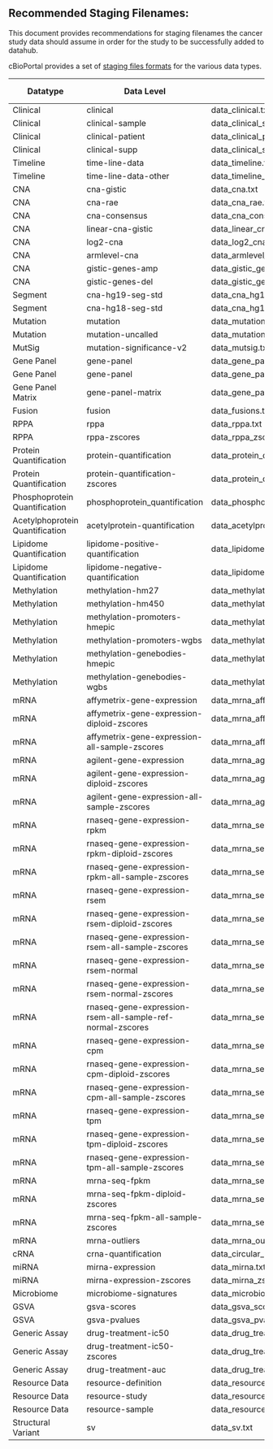 ## Recommended Staging Filenames:

This document provides recommendations for staging filenames the cancer study data should assume in order for the study to be successfully added to datahub.

cBioPortal provides a set of [staging files formats](https://docs.cbioportal.org/5.1-data-loading/data-loading/file-formats) for the various data types.

Datatype | Data Level | Recommended Data Filename | Recommended Meta Filename | Meta Stable_id | Meta Genetic_alteration_type| Meta Datatype
-- | -- | -- | -- | -- | -- | -- 
Clinical | clinical | data_clinical.txt | meta_clinical.txt | clinical | CLINICAL | CLINICAL
Clinical | clinical-sample | data_clinical_sample.txt | meta_clinical_sample.txt | clinical_sample | CLINICAL | SAMPLE_ATTRIBUTES
Clinical | clinical-patient | data_clinical_patient.txt | meta_clinical_patient.txt | clinical_patient | CLINICAL | PATIENT_ATTRIBUTES
Clinical | clinical-supp | data_clinical_supp.txt | meta_clinical.txt | clinical | CLINICAL | CLINICAL
Timeline | time-line-data | data_timeline.txt | meta_timeline.txt | | CLINICAL | TIMELINE
Timeline | time-line-data-other | data_timeline_*.txt | meta_timeline.txt | | CLINICAL | TIMELINE
CNA | cna-gistic | data_cna.txt | meta_cna.txt | gistic | COPY_NUMBER_ALTERATION | DISCRETE
CNA | cna-rae | data_cna_rae.txt | meta_cna_rae.txt | cna_rae | COPY_NUMBER_ALTERATION | DISCRETE
CNA | cna-consensus | data_cna_consensus.txt | meta_cna_consensus.txt | cna_consensus | COPY_NUMBER_ALTERATION | DISCRETE
CNA | linear-cna-gistic | data_linear_cna.txt | meta_linear_cna.txt | linear_CNA | COPY_NUMBER_ALTERATION | CONTINUOUS
CNA | log2-cna | data_log2_cna.txt | meta_log2_cna.txt | log2CNA | COPY_NUMBER_ALTERATION | LOG2-VALUE
CNA | armlevel-cna | data_armlevel_cna.txt | meta_armlevel_cna.txt | armlevel_cna | GENERIC_ASSAY | CATEGORICAL
CNA | gistic-genes-amp | data_gistic_genes_amp.txt | meta_gistic_genes_amp.txt | gistic_genes_amp | GISTIC_GENES_AMP | Q-VALUE
CNA | gistic-genes-del | data_gistic_genes_del.txt | meta_gistic_genes_del.txt | gistic_genes_del | GISTIC_GENES_DEL | Q-VALUE
Segment | cna-hg19-seg-std | data_cna_hg19.seg | meta_cna_hg19_seg.txt | | COPY_NUMBER_ALTERATION | SEG
Segment | cna-hg18-seg-std | data_cna_hg18.seg | meta_cna_hg18_seg.txt | | COPY_NUMBER_ALTERATION | SEG
Mutation | mutation | data_mutations.txt | meta_mutations.txt | mutations | MUTATION_EXTENDED | MAF
Mutation | mutation-uncalled | data_mutations_uncalled.txt | meta_mutations_uncalled.txt | mutations_uncalled | MUTATION_UNCALLED | MAF
MutSig | mutation-significance-v2 | data_mutsig.txt | meta_mutsig.txt | mutsig | MUTSIG | Q-VALUE
Gene Panel | gene-panel | data_gene_panel.txt | | |
Gene Panel | gene-panel | data_gene_panel_*.txt | | |
Gene Panel Matrix | gene-panel-matrix | data_gene_panel_matrix.txt | meta_gene_panel_matrix.txt | | GENE_PANEL_MATRIX | GENE_PANEL_MATRIX
Fusion | fusion | data_fusions.txt | meta_fusions.txt | mutations | FUSION | FUSION
RPPA | rppa | data_rppa.txt | meta_rppa.txt | rppa | PROTEIN_LEVEL | LOG2-VALUE
RPPA | rppa-zscores | data_rppa_zscores.txt | meta_rppa_zscores.txt | rppa_Zscores | PROTEIN_LEVEL | Z-SCORE
Protein Quantification | protein-quantification | data_protein_quantification.txt | meta_protein_quantification.txt | protein_quantification | PROTEIN_LEVEL | CONTINUOUS
Protein Quantification | protein-quantification-zscores | data_protein_quantification_zscores.txt | meta_protein_quantification_zscores.txt | protein_quantification_zscores | PROTEIN_LEVEL | Z-SCORE
Phosphoprotein Quantification | phosphoprotein_quantification | data_phosphoprotein_quantification.txt | meta_phosphoprotein_quantification.txt | phosphoprotein_quantification | GENERIC_ASSAY | LIMIT-VALUE
Acetylphoprotein Quantification | acetylprotein-quantification | data_acetylprotein_quantification.txt | meta_acetylprotein_quantification.txt | acetylprotein_quantification | GENERIC_ASSAY | CONTINUOUS
Lipidome Quantification | lipidome-positive-quantification | data_lipidome_positive_quantification.txt | meta_lipidome_positive_quantification.txt | lipidome_positive_quantification | GENERIC_ASSAY | CONTINUOUS
Lipidome Quantification | lipidome-negative-quantification | data_lipidome_negative_quantification.txt | meta_lipidome_negative_quantification.txt | lipidome_negative_quantification | GENERIC_ASSAY | CONTINUOUS
Methylation | methylation-hm27 | data_methylation_hm27.txt | meta_methylation_hm27.txt | methylation_hm27 | METHYLATION | CONTINUOUS
Methylation | methylation-hm450 | data_methylation_hm450.txt | meta_methylation_hm450.txt | methylation_hm450 | METHYLATION | CONTINUOUS
Methylation | methylation-promoters-hmepic | data_methylation_promoters_hmepic.txt | meta_methylation_promoters_hmepic.txt | methylation_promoters_hmEPIC | METHYLATION | CONTINUOUS
Methylation | methylation-promoters-wgbs | data_methylation_promoters_wgbs.txt | meta_methylation_promoters_wgbs.txt | methylation_promoters_wgbs | METHYLATION | CONTINUOUS
Methylation | methylation-genebodies-hmepic | data_methylation_genebodies_hmepic.txt | meta_methylation_genebodies_hmepic.txt | methylation_genebodies_hmEPIC | METHYLATION | CONTINUOUS
Methylation | methylation-genebodies-wgbs | data_methylation_genebodies_wgbs.txt | meta_methylation_genebodies_wgbs.txt | methylation_genebodies_wgbs | METHYLATION | CONTINUOUS
mRNA | affymetrix-gene-expression | data_mrna_affymetrix_microarray.txt | meta_mrna_affymetrix_microarray.txt | mrna_U133 | MRNA_EXPRESSION | CONTINUOUS
mRNA | affymetrix-gene-expression-diploid-zscores | data_mrna_affymetrix_microarray_zscores_ref_diploid_samples.txt | meta_mrna_affymetrix_microarray_zscores_ref_diploid_samples.txt | mrna_U133_Zscores | MRNA_EXPRESSION | Z-SCORE
mRNA | affymetrix-gene-expression-all-sample-zscores | data_mrna_affymetrix_microarray_zscores_ref_all_samples.txt | meta_mrna_affymetrix_microarray_zscores_ref_all_samples.txt | mrna_U133_all_sample_Zscores | MRNA_EXPRESSION | Z-SCORE
mRNA | agilent-gene-expression | data_mrna_agilent_microarray.txt | meta_mrna_agilent_microarray.txt | mrna | MRNA_EXPRESSION | CONTINUOUS
mRNA | agilent-gene-expression-diploid-zscores | data_mrna_agilent_microarray_zscores_ref_diploid_samples.txt | meta_mrna_agilent_microarray_zscores_ref_diploid_samples.txt | mrna_median_Zscores | MRNA_EXPRESSION | Z-SCORE
mRNA | agilent-gene-expression-all-sample-zscores | data_mrna_agilent_microarray_zscores_ref_all_samples.txt | meta_mrna_agilent_microarray_zscores_ref_all_samples.txt | mrna_median_all_sample_Zscores | MRNA_EXPRESSION | Z-SCORE
mRNA | rnaseq-gene-expression-rpkm | data_mrna_seq_rpkm.txt | meta_mrna_seq_rpkm.txt | rna_seq_mrna | MRNA_EXPRESSION | CONTINUOUS
mRNA | rnaseq-gene-expression-rpkm-diploid-zscores | data_mrna_seq_rpkm_zscores_ref_diploid_samples.txt | meta_mrna_seq_rpkm_zscores_ref_diploid_samples.txt | rna_seq_mrna_median_Zscores | MRNA_EXPRESSION | Z-SCORE
mRNA | rnaseq-gene-expression-rpkm-all-sample-zscores | data_mrna_seq_rpkm_zscores_ref_all_samples.txt | meta_mrna_seq_rpkm_zscores_ref_all_samples.txt | rna_seq_mrna_median_all_sample_Zscores | MRNA_EXPRESSION | Z-SCORE
mRNA | rnaseq-gene-expression-rsem | data_mrna_seq_v2_rsem.txt | meta_mrna_seq_v2_rsem.txt | rna_seq_v2_mrna | MRNA_EXPRESSION | CONTINUOUS
mRNA | rnaseq-gene-expression-rsem-diploid-zscores | data_mrna_seq_v2_rsem_zscores_ref_diploid_samples.txt | meta_mrna_seq_v2_rsem_zscores_ref_diploid_samples.txt | rna_seq_v2_mrna_median_Zscores | MRNA_EXPRESSION | Z-SCORE
mRNA | rnaseq-gene-expression-rsem-all-sample-zscores | data_mrna_seq_v2_rsem_zscores_ref_all_samples.txt | meta_mrna_seq_v2_rsem_zscores_ref_all_samples.txt | rna_seq_v2_mrna_median_all_sample_Zscores | MRNA_EXPRESSION | Z-SCORE
mRNA | rnaseq-gene-expression-rsem-normal | data_mrna_seq_v2_rsem_normal_samples.txt | meta_mrna_seq_v2_rsem_normal_samples.txt | rna_seq_v2_mrna_median_normals | MRNA_EXPRESSION | CONTINUOUS
mRNA | rnaseq-gene-expression-rsem-normal-zscores | data_mrna_seq_v2_rsem_normal_samples_zscores_ref_normal_samples.txt | meta_mrna_seq_v2_rsem_normal_samples_zscores_ref_normal_samples.txt | rna_seq_v2_mrna_median_normals_Zscores | MRNA_EXPRESSION | Z-SCORE
mRNA | rnaseq-gene-expression-rsem-all-sample-ref-normal-zscores | data_mrna_seq_v2_rsem_zscores_ref_normal_samples.txt | meta_mrna_seq_v2_rsem_zscores_ref_normal_samples.txt | rna_seq_v2_mrna_median_all_sample_ref_normal_Zscores | MRNA_EXPRESSION | Z-SCORE
mRNA | rnaseq-gene-expression-cpm | data_mrna_seq_cpm.txt | meta_mrna_seq_cpm.txt | mrna_seq_cpm | MRNA_EXPRESSION | CONTINUOUS
mRNA | rnaseq-gene-expression-cpm-diploid-zscores | data_mrna_seq_cpm_zscores_ref_diploid_samples.txt | meta_mrna_seq_cpm_zscores_ref_diploid_samples.txt | mrna_seq_cpm_Zscores | MRNA_EXPRESSION | Z-SCORE
mRNA | rnaseq-gene-expression-cpm-all-sample-zscores | data_mrna_seq_cpm_zscores_ref_all_samples.txt | meta_mrna_seq_cpm_zscores_ref_all_samples.txt | mrna_seq_cpm_all_sample_Zscores | MRNA_EXPRESSION | Z-SCORE
mRNA | rnaseq-gene-expression-tpm | data_mrna_seq_tpm.txt | meta_mrna_seq_tpm.txt | mrna_seq_tpm | MRNA_EXPRESSION | CONTINUOUS
mRNA | rnaseq-gene-expression-tpm-diploid-zscores | data_mrna_seq_tpm_zscores_ref_diploid_samples.txt | meta_mrna_seq_tpm_zscores_ref_diploid_samples.txt | mrna_seq_tpm_Zscores | MRNA_EXPRESSION | Z-SCORE
mRNA | rnaseq-gene-expression-tpm-all-sample-zscores | data_mrna_seq_tpm_zscores_ref_all_samples.txt | meta_mrna_seq_tpm_zscores_ref_all_samples.txt | mrna_seq_tpm_all_sample_Zscores | MRNA_EXPRESSION | Z-SCORE
mRNA | mrna-seq-fpkm | data_mrna_seq_fpkm.txt | meta_mrna_seq_fpkm.txt | mrna_seq_fpkm | MRNA_EXPRESSION | CONTINUOUS
mRNA | mrna-seq-fpkm-diploid-zscores | data_mrna_seq_fpkm_zscores_ref_diploid_samples.txt | meta_mrna_seq_fpkm_zscores_ref_diploid_samples.txt | mrna_seq_fpkm_Zscores | MRNA_EXPRESSION | Z-SCORE
mRNA | mrna-seq-fpkm-all-sample-zscores | data_mrna_seq_fpkm_zscores_ref_all_samples.txt | meta_mrna_seq_fpkm_zscores_ref_all_samples.txt | mrna_seq_fpkm_all_sample_Zscores | MRNA_EXPRESSION | Z-SCORE
mRNA | mrna-outliers | data_mrna_outliers.txt | meta_mrna_outliers.txt | mrna_outliers | MRNA_EXPRESSION | DISCRETE
cRNA | crna-quantification | data_circular_rna.txt | meta_circular_rna.txt | crna_quantification | GENERIC_ASSAY | CONTINUOUS
miRNA | mirna-expression | data_mirna.txt | meta_mirna.txt | mirna | MRNA_EXPRESSION | CONTINUOUS
miRNA | mirna-expression-zscores | data_mirna_zscores.txt | meta_mirna_zscores.txt | mirna_median_Zscores | MRNA_EXPRESSION | Z-SCORE
Microbiome | microbiome-signatures | data_microbiome.txt | meta_microbiome.txt | microbiome_signature | GENERIC_ASSAY | LIMIT-VALUE
GSVA | gsva-scores | data_gsva_scores.txt | meta_gsva_scores.txt | gsva_scores | GENESET_SCORE | GSVA-SCORE
GSVA | gsva-pvalues | data_gsva_pvalues.txt | meta_gsva_pvalues.txt | gsva_pvalues | GENESET_SCORE | P-VALUE
Generic Assay | drug-treatment-ic50 | data_drug_treatment_ic50.txt | meta_drug_treatment_ic50.txt | CCLE_drug_treatment_IC50 | GENERIC_ASSAY | LIMIT-VALUE
Generic Assay | drug-treatment-ic50-zscores | data_drug_treatment_zscore.txt | meta_drug_treatment_zscore.txt | CCLE_drug_treatment_zscore | GENERIC_ASSAY | LIMIT-VALUE
Generic Assay | drug-treatment-auc | data_drug_treatment_auc.txt | meta_drug_treatment_auc.txt | CCLE_drug_treatment_AUC | GENERIC_ASSAY | LIMIT-VALUE
Resource Data | resource-definition | data_resource_definition.txt | meta_resource_definition.txt | | |
Resource Data | resource-study | data_resource_study.txt | meta_resource_study.txt | | |
Resource Data | resource-sample | data_resource_sample.txt | meta_resource_sample.txt | | |
Structural Variant | sv | data_sv.txt | meta_sv.txt | structural_variants | STRUCTURAL_VARIANT | SV
